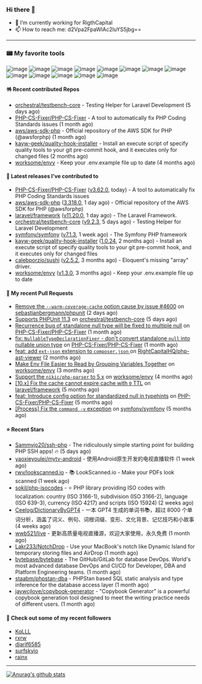 ### Hi there 👋

- 🔭 I’m currently working for RigthCapital
- 📫 How to reach me: d2Vpa2FpaWlAc2luYS5jbg==

---

### 📟 My favorite tools
![image](https://img.shields.io/badge/Laravel-FF2D20?style=for-the-badge&logo=laravel&logoColor=white)
![image](http://img.shields.io/badge/-PHPStorm-181717?style=for-the-badge&logo=phpstorm&logoColor=white)
![image](https://img.shields.io/badge/Github%20Actions-282a2e?style=for-the-badge&logo=githubactions&logoColor=367cfe)
![image](https://img.shields.io/badge/Jira-0052CC?style=for-the-badge&logo=Jira&logoColor=white)
![image](https://img.shields.io/badge/Sentry-black?style=for-the-badge&logo=Sentry&logoColor=#362D59)
![image](https://img.shields.io/badge/ChatGPT-74aa9c?style=for-the-badge&logo=openai&logoColor=white)
![image](https://img.shields.io/badge/Medium-12100E?style=for-the-badge&logo=medium&logoColor=white)
![image](https://img.shields.io/badge/RSS-FFA500?style=for-the-badge&logo=rss&logoColor=white)
![image](https://img.shields.io/badge/Amazon_AWS-FF9900?style=for-the-badge&logo=amazonaws&logoColor=white)
![image](https://img.shields.io/badge/Slack-4A154B?style=for-the-badge&logo=slack&logoColor=white)
![image](https://img.shields.io/badge/Zoom-2D8CFF?style=for-the-badge&logo=zoom&logoColor=white)
![image](https://img.shields.io/badge/Netflix-E50914?style=for-the-badge&logo=netflix&logoColor=white)
![image](https://img.shields.io/badge/Spotify-1ED760?&style=for-the-badge&logo=spotify&logoColor=white)

#### 🪅 Recent contributed Repos

- [orchestral/testbench-core](https://github.com/orchestral/testbench-core) - Testing Helper for Laravel Development (5 days ago)
- [PHP-CS-Fixer/PHP-CS-Fixer](https://github.com/PHP-CS-Fixer/PHP-CS-Fixer) - A tool to automatically fix PHP Coding Standards issues (1 month ago)
- [aws/aws-sdk-php](https://github.com/aws/aws-sdk-php) - Official repository of the AWS SDK for PHP (@awsforphp) (1 month ago)
- [kayw-geek/quality-hook-installer](https://github.com/kayw-geek/quality-hook-installer) - Install an execute script of specify quality tools to your git pre-commit hook, and it executes only for changed files (2 months ago)
- [worksome/envy](https://github.com/worksome/envy) - Keep your .env.example file up to date (4 months ago)

#### 🔭 Latest releases I've contributed to

- [PHP-CS-Fixer/PHP-CS-Fixer](https://github.com/PHP-CS-Fixer/PHP-CS-Fixer) ([v3.62.0](https://github.com/PHP-CS-Fixer/PHP-CS-Fixer/releases/tag/v3.62.0), today) - A tool to automatically fix PHP Coding Standards issues
- [aws/aws-sdk-php](https://github.com/aws/aws-sdk-php) ([3.318.0](https://github.com/aws/aws-sdk-php/releases/tag/3.318.0), 1 day ago) - Official repository of the AWS SDK for PHP (@awsforphp)
- [laravel/framework](https://github.com/laravel/framework) ([v11.20.0](https://github.com/laravel/framework/releases/tag/v11.20.0), 1 day ago) - The Laravel Framework.
- [orchestral/testbench-core](https://github.com/orchestral/testbench-core) ([v9.2.3](https://github.com/orchestral/testbench-core/releases/tag/v9.2.3), 5 days ago) - Testing Helper for Laravel Development
- [symfony/symfony](https://github.com/symfony/symfony) ([v7.1.3](https://github.com/symfony/symfony/releases/tag/v7.1.3), 1 week ago) - The Symfony PHP framework
- [kayw-geek/quality-hook-installer](https://github.com/kayw-geek/quality-hook-installer) ([1.0.24](https://github.com/kayw-geek/quality-hook-installer/releases/tag/1.0.24), 2 months ago) - Install an execute script of specify quality tools to your git pre-commit hook, and it executes only for changed files
- [calebporzio/sushi](https://github.com/calebporzio/sushi) ([v2.5.2](https://github.com/calebporzio/sushi/releases/tag/v2.5.2), 3 months ago) - Eloquent&#39;s missing &#34;array&#34; driver.
- [worksome/envy](https://github.com/worksome/envy) ([v1.3.0](https://github.com/worksome/envy/releases/tag/v1.3.0), 3 months ago) - Keep your .env.example file up to date

#### 🔨 My recent Pull Requests

- [Remove the `--warm-coverage-cache` option cause by issue #4600](https://github.com/sebastianbergmann/phpunit/pull/5911) on [sebastianbergmann/phpunit](https://github.com/sebastianbergmann/phpunit) (2 days ago)
- [Supports PHPUnit 11.3](https://github.com/orchestral/testbench-core/pull/220) on [orchestral/testbench-core](https://github.com/orchestral/testbench-core) (5 days ago)
- [Recurrence bug of standalone null type will be fixed to multiple null](https://github.com/PHP-CS-Fixer/PHP-CS-Fixer/pull/8099) on [PHP-CS-Fixer/PHP-CS-Fixer](https://github.com/PHP-CS-Fixer/PHP-CS-Fixer) (1 month ago)
- [fix: `NullableTypeDeclarationFixer` - don&#39;t convert standalone `null` into nullable union type](https://github.com/PHP-CS-Fixer/PHP-CS-Fixer/pull/8098) on [PHP-CS-Fixer/PHP-CS-Fixer](https://github.com/PHP-CS-Fixer/PHP-CS-Fixer) (1 month ago)
- [feat: add `ext-json` extension to `composer.json` ](https://github.com/RightCapitalHQ/php-ast-viewer/pull/9) on [RightCapitalHQ/php-ast-viewer](https://github.com/RightCapitalHQ/php-ast-viewer) (2 months ago)
- [Make Env File Easier to Read by Grouping Variables Together](https://github.com/worksome/envy/pull/44) on [worksome/envy](https://github.com/worksome/envy) (3 months ago)
- [Support the `nikic/php-parser` to 5.x](https://github.com/worksome/envy/pull/41) on [worksome/envy](https://github.com/worksome/envy) (4 months ago)
- [[10.x] Fix the cache cannot expire cache with `0` TTL](https://github.com/laravel/framework/pull/50359) on [laravel/framework](https://github.com/laravel/framework) (5 months ago)
- [feat: Introduce config option for standardized null in typehints](https://github.com/PHP-CS-Fixer/PHP-CS-Fixer/pull/7860) on [PHP-CS-Fixer/PHP-CS-Fixer](https://github.com/PHP-CS-Fixer/PHP-CS-Fixer) (5 months ago)
- [[Process] Fix the `command -v` exception](https://github.com/symfony/symfony/pull/54006) on [symfony/symfony](https://github.com/symfony/symfony) (5 months ago)

#### ⭐ Recent Stars

- [Sammyjo20/ssh-php](https://github.com/Sammyjo20/ssh-php) - The ridiculously simple starting point for building PHP SSH apps! 🔥 (5 days ago)
- [yaoxieyoulei/mytv-android](https://github.com/yaoxieyoulei/mytv-android) - 使用Android原生开发的电视直播软件 (1 week ago)
- [rwv/lookscanned.io](https://github.com/rwv/lookscanned.io) - 📚 LookScanned.io - Make your PDFs look scanned (1 week ago)
- [sokil/php-isocodes](https://github.com/sokil/php-isocodes) - :star: PHP library providing ISO codes with localization: country (ISO 3166-1), subdivision (ISO 3166-2), language (ISO 639-3), currency (ISO 4217) and scripts (ISO 15924) (2 weeks ago)
- [Ceelog/DictionaryByGPT4](https://github.com/Ceelog/DictionaryByGPT4) - 一本 GPT4 生成的单词书📚，超过 8000 个单词分析，涵盖了词义、例句、词根词缀、变形、文化背景、记忆技巧和小故事 (4 weeks ago)
- [wwb521/live](https://github.com/wwb521/live) - 更新高质量电视直播源，欢迎大家使用，永久免费 (1 month ago)
- [Lakr233/NotchDrop](https://github.com/Lakr233/NotchDrop) - Use your MacBook&#39;s notch like Dynamic Island for temporary storing files and AirDrop (1 month ago)
- [bytebase/bytebase](https://github.com/bytebase/bytebase) - The GitHub/GitLab for database DevOps. World&#39;s most advanced database DevOps and CI/CD for Developer, DBA and Platform Engineering teams. (1 month ago)
- [staabm/phpstan-dba](https://github.com/staabm/phpstan-dba) - PHPStan based SQL static analysis and type inference for the database access layer (1 month ago)
- [jaywcjlove/copybook-generator](https://github.com/jaywcjlove/copybook-generator) - &#34;Copybook Generator&#34; is a powerful copybook generation tool designed to meet the writing practice needs of different users. (1 month ago)

#### 👯 Check out some of my recent followers

- [KqLLL](https://github.com/KqLLL)
- [rxrw](https://github.com/rxrw)
- [djarif6585](https://github.com/djarif6585)
- [surfskyio](https://github.com/surfskyio)
- [rainx](https://github.com/rainx)


---



[![Anurag's github stats](https://github-readme-stats.vercel.app/api?username=kayw-geek&show_icons=true&theme=onedark)](https://github.com/kayw-geek)
